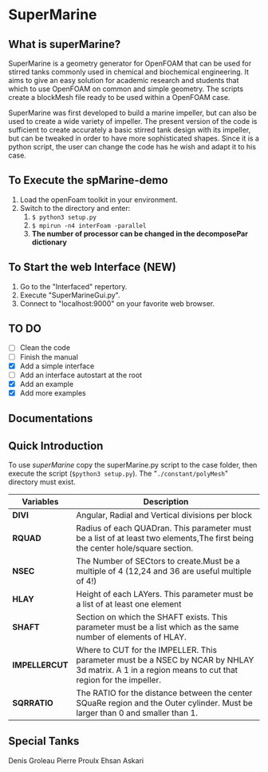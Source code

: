 # SuperMarine

## What is superMarine?
SuperMarine is a geometry generator for OpenFOAM that can be used for stirred tanks commonly used in chemical and biochemical engineering.
It aims to give an easy solution for academic research and students that which to use OpenFOAM on common and simple geometry.
The scripts create a blockMesh file ready to be used within a OpenFOAM case.

SuperMarine was first developed to build a marine impeller, but can also be used to create a wide variety of impeller.
The present version of the code is sufficient to create accurately a basic stirred tank design with its impeller,
but can be tweaked in order to have more sophisticated shapes.
Since it is a python script, the user can change the code has he wish and adapt it to his case.

## To Execute the spMarine-demo
1. Load the openFoam toolkit in your environment.
1. Switch to the directory and enter:
	1. `$ python3 setup.py`
	1. `$ mpirun -n4 interFoam -parallel`
	1. **The number of processor can be changed in the decomposePar dictionary**
	
## To Start the web Interface (**NEW**)
1. Go to the "Interfaced" repertory.
1. Execute "SuperMarineGui.py". 
1. Connect to "localhost:9000" on your favorite web browser.

## TO DO
- [ ] Clean the code
- [ ] Finish the manual
- [x] Add a simple interface
- [ ] Add an interface autostart at the root
- [x] Add an example
- [x] Add more examples

## Documentations

## Quick Introduction
To use *superMarine* copy the superMarine.py script to the case folder, then execute the script (`$python3 setup.py`).
The "`./constant/polyMesh`" directory must exist.

| Variables | Description |
|-----------|-------------|
| **DIVI** |  Angular, Radial and Vertical divisions per block |
| **RQUAD** | Radius of each QUADran. This parameter must be a list of at least two elements,The first being the center hole/square section. |
| **NSEC** |  The Number of SECtors to create.Must be a multiple of 4 (12,24 and 36 are useful multiple of 4!) |
| **HLAY** |    Height of each LAYers. This parameter must be a list of at least one element |
| **SHAFT** | Section on which the SHAFT exists. This parameter must be a list which as the same number of elements of HLAY. |
| **IMPELLERCUT** |   Where to CUT for the IMPELLER. This parameter must be a NSEC by NCAR by NHLAY 3d matrix. A 1 in a region means to cut that region for the impeller. |
| **SQRRATIO** | The RATIO for the distance between the center SQuaRe region and the Outer cylinder. Must be larger than 0 and smaller than 1. |

## Special Tanks
Denis Groleau
Pierre Proulx
Ehsan Askari

